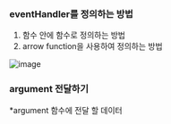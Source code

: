 ### eventHandler를 정의하는 방법

1. 함수 안에 함수로 정의하는 방법
2. arrow function을 사용하여 정의하는 방법

![image](https://user-images.githubusercontent.com/88424067/193710607-9c89cf42-4acd-40b3-aa91-3e47af320b71.png)

### argument 전달하기

*argument
함수에 전달 할 데이터
